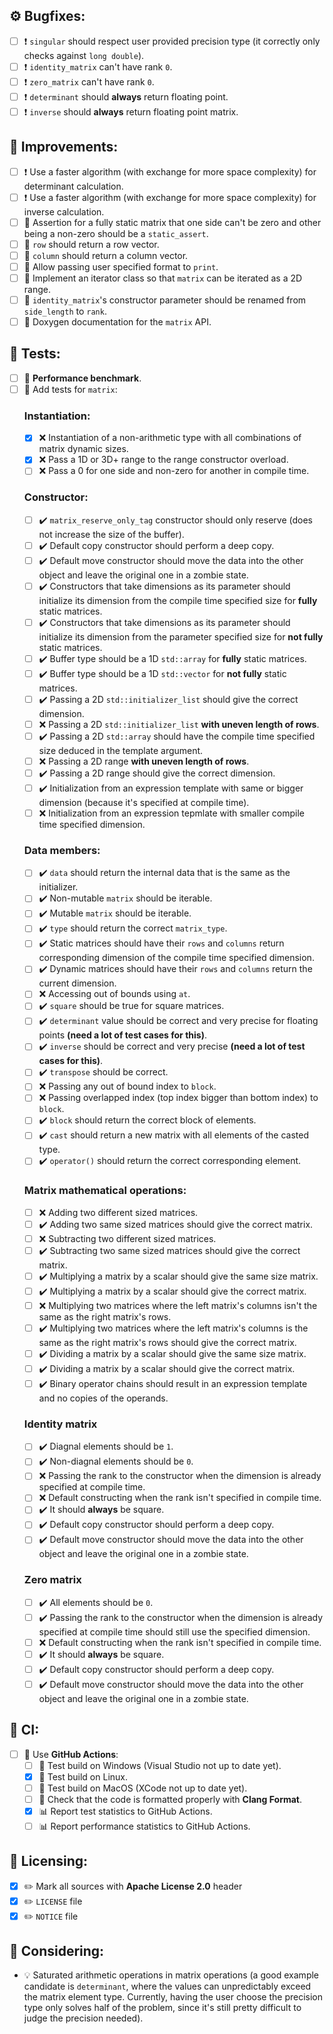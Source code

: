 ## :gear: Bugfixes:
- [ ] :heavy_exclamation_mark: `singular` should respect user provided precision type (it correctly only checks against `long double`).
- [ ] :heavy_exclamation_mark: `identity_matrix` can't have rank `0`.
- [ ] :heavy_exclamation_mark: `zero_matrix` can't have rank `0`.
- [ ] :heavy_exclamation_mark: `determinant` should **always** return floating point.
- [ ] :heavy_exclamation_mark: `inverse` should **always** return floating point matrix.

## :tada: Improvements:
- [ ] :heavy_exclamation_mark: Use a faster algorithm (with exchange for more space complexity) for determinant calculation.
- [ ] :heavy_exclamation_mark: Use a faster algorithm (with exchange for more space complexity) for inverse calculation.
- [ ] :small_red_triangle: Assertion for a fully static matrix that one side can't be zero and other being a non-zero should be a `static_assert`.
- [ ] :small_red_triangle: `row` should return a row vector.
- [ ] :small_red_triangle: `column` should return a column vector.
- [ ] :100: Allow passing user specified format to `print`.
- [ ] :100: Implement an iterator class so that `matrix` can be iterated as a 2D range.
- [ ] :100: `identity_matrix`'s constructor parameter should be renamed from `side_length` to `rank`.
- [ ] :100: Doxygen documentation for the `matrix` API.

## :mountain_railway: Tests:
- [ ] :100: **Performance benchmark**.
- [ ] :small_red_triangle_down: Add tests for `matrix`:
    ### Instantiation:
    - [x] :x: Instantiation of a non-arithmetic type with all combinations of matrix dynamic sizes.
    - [x] :x: Pass a 1D or 3D+ range to the range constructor overload.
    - [ ] :x: Pass a 0 for one side and non-zero for another in compile time.
    ### Constructor:
    - [ ] :heavy_check_mark: `matrix_reserve_only_tag` constructor should only reserve (does not increase the size of the buffer).
    - [ ] :heavy_check_mark: Default copy constructor should perform a deep copy.
    - [ ] :heavy_check_mark: Default move constructor should move the data into the other object and leave the original one in a zombie state.
    - [ ] :heavy_check_mark: Constructors that take dimensions as its parameter should initialize its dimension from the compile time specified size for **fully** static matrices.
    - [ ] :heavy_check_mark: Constructors that take dimensions as its parameter should initialize its dimension from the parameter specified size for **not fully** static matrices.
    - [ ] :heavy_check_mark: Buffer type should be a 1D `std::array` for **fully** static matrices.
    - [ ] :heavy_check_mark: Buffer type should be a 1D `std::vector` for **not fully** static matrices.
    - [ ] :heavy_check_mark: Passing a 2D `std::initializer_list` should give the correct dimension.
    - [ ] :x: Passing a 2D `std::initializer_list` **with uneven length of rows**.
    - [ ] :heavy_check_mark: Passing a 2D `std::array` should have the compile time specified size deduced in the template argument.
    - [ ] :x: Passing a 2D range **with uneven length of rows**.
    - [ ] :heavy_check_mark: Passing a 2D range should give the correct dimension.
    - [ ] :heavy_check_mark: Initialization from an expression template with same or bigger dimension (because it's specified at compile time).
    - [ ] :x: Initialization from an expression tepmlate with smaller compile time specified dimension.
    ### Data members:
    - [ ] :heavy_check_mark: `data` should return the internal data that is the same as the initializer.
    - [ ] :heavy_check_mark: Non-mutable `matrix` should be iterable.
    - [ ] :heavy_check_mark: Mutable `matrix` should be iterable.
    - [ ] :heavy_check_mark: `type` should return the correct `matrix_type`.
    - [ ] :heavy_check_mark: Static matrices should have their `rows` and `columns` return corresponding dimension of the compile time specified dimension.
    - [ ] :heavy_check_mark: Dynamic matrices should have their `rows` and `columns` return the current dimension.
    - [ ] :x: Accessing out of bounds using `at`.
    - [ ] :heavy_check_mark: `square` should be true for square matrices.
    - [ ] :heavy_check_mark: `determinant` value should be correct and very precise for floating points **(need a lot of test cases for this)**.
    - [ ] :heavy_check_mark: `inverse` should be correct and very precise **(need a lot of test cases for this)**.
    - [ ] :heavy_check_mark: `transpose` should be correct.
    - [ ] :x: Passing any out of bound index to `block`.
    - [ ] :x: Passing overlapped index (top index bigger than bottom index) to `block`.
    - [ ] :heavy_check_mark: `block` should return the correct block of elements.
    - [ ] :heavy_check_mark: `cast` should return a new matrix with all elements of the casted type.
    - [ ] :heavy_check_mark: `operator()` should return the correct corresponding element.
    ### Matrix mathematical operations:
    - [ ] :x: Adding two different sized matrices.
    - [ ] :heavy_check_mark: Adding two same sized matrices should give the correct matrix.
    - [ ] :x: Subtracting two different sized matrices.
    - [ ] :heavy_check_mark: Subtracting two same sized matrices should give the correct matrix.
    - [ ] :heavy_check_mark: Multiplying a matrix by a scalar should give the same size matrix.
    - [ ] :heavy_check_mark: Multiplying a matrix by a scalar should give the correct matrix.
    - [ ] :x: Multiplying two matrices where the left matrix's columns isn't the same as the right matrix's rows.
    - [ ] :heavy_check_mark: Multiplying two matrices where the left matrix's columns is the same as the right matrix's rows should give the correct matrix.
    - [ ] :heavy_check_mark: Dividing a matrix by a scalar should give the same size matrix.
    - [ ] :heavy_check_mark: Dividing a matrix by a scalar should give the correct matrix.
    - [ ] :heavy_check_mark: Binary operator chains should result in an expression template and no copies of the operands.
    ### Identity matrix
    - [ ] :heavy_check_mark: Diagnal elements should be `1`.
    - [ ] :heavy_check_mark: Non-diagnal elements should be `0`.
    - [ ] :x: Passing the rank to the constructor when the dimension is already specified at compile time.
    - [ ] :x: Default constructing when the rank isn't specified in compile time.
    - [ ] :heavy_check_mark: It should **always** be square.
    - [ ] :heavy_check_mark: Default copy constructor should perform a deep copy.
    - [ ] :heavy_check_mark: Default move constructor should move the data into the other object and leave the original one in a zombie state.
    ### Zero matrix
    - [ ] :heavy_check_mark: All elements should be `0`.
    - [ ] :heavy_check_mark: Passing the rank to the constructor when the dimension is already specified at compile time should still use the specified dimension.
    - [ ] :x: Default constructing when the rank isn't specified in compile time.
    - [ ] :heavy_check_mark: It should **always** be square.
    - [ ] :heavy_check_mark: Default copy constructor should perform a deep copy.
    - [ ] :heavy_check_mark: Default move constructor should move the data into the other object and leave the original one in a zombie state.

## :beginner: CI:
- [ ] :rocket: Use **GitHub Actions**:
    - [ ] :small_orange_diamond: Test build on Windows (Visual Studio not up to date yet).
    - [x] :small_orange_diamond: Test build on Linux.
    - [ ] :small_orange_diamond: Test build on MacOS (XCode not up to date yet).
    - [ ] :mag_right: Check that the code is formatted properly with **Clang Format**.
    - [x] :bar_chart: Report test statistics to GitHub Actions.
    - [ ] :bar_chart: Report performance statistics to GitHub Actions.

## :page_with_curl: Licensing:
- [x] :pencil2: Mark all sources with **Apache License 2.0** header
- [x] :pencil2: `LICENSE` file
- [x] :pencil2: `NOTICE` file

## :thinking: Considering:
- :bulb: Saturated arithmetic operations in matrix operations (a good example candidate is `determinant`, where the values can unpredictably exceed the matrix element type. Currently, having the user choose the precision type only solves half of the problem, since it's still pretty difficult to judge the precision needed).